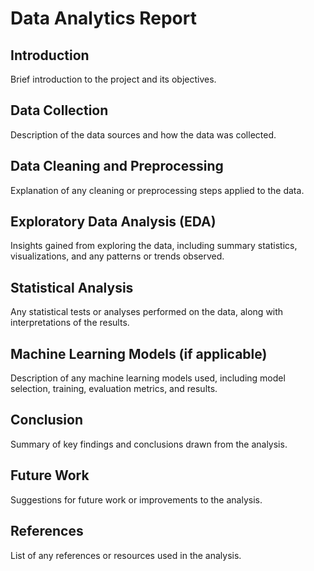# Data Analytics Report

## Introduction

Brief introduction to the project and its objectives.

## Data Collection

Description of the data sources and how the data was collected.

## Data Cleaning and Preprocessing

Explanation of any cleaning or preprocessing steps applied to the data.

## Exploratory Data Analysis (EDA)

Insights gained from exploring the data, including summary statistics, visualizations, and any patterns or trends observed.

## Statistical Analysis

Any statistical tests or analyses performed on the data, along with interpretations of the results.

## Machine Learning Models (if applicable)

Description of any machine learning models used, including model selection, training, evaluation metrics, and results.

## Conclusion

Summary of key findings and conclusions drawn from the analysis.

## Future Work

Suggestions for future work or improvements to the analysis.

## References

List of any references or resources used in the analysis.

